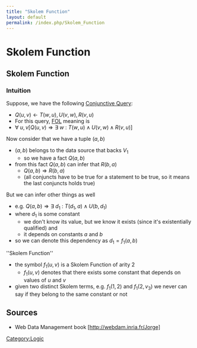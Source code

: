 ```yaml
---
title: "Skolem Function"
layout: default
permalink: /index.php/Skolem_Function
---
```


# Skolem Function

## Skolem Function
### Intuition
Suppose, we have the following [Conjunctive Query](Conjunctive_Query):
- $Q(u,v) \leftarrow T(w,u), U(v,w), R(v,u)$
- For this query, [FOL](First_Order_Logic) meaning is 
- $\forall \ u, v \Big[ Q(u, v) \Rightarrow \exists \ w \ : \ T(w, u) \land U(v, w) \land R(v, u)  \Big]$

Now consider that we have a tuple $(a, b)$ 
- $(a, b)$ belongs to the data source that backs $V_1$
  - so we have a fact $Q(a, b)$
- from this fact $Q(a, b)$ can infer that $R(b, a)$ 
  - $Q(a, b) \Rightarrow R(b, a)$
  - (all conjuncts have to be true for a statement to be true, so it means the last conjuncts holds true)


But we can infer other things as well
- e.g. $Q(a, b) \Rightarrow \exists \ d_1 \ : \ T(d_1, a) \land U(b, d_1)$ 
- where $d_1$ is some constant
  - we don't know its value, but we know it exists (since it's existentially qualified) and 
  - it depends on constants $a$ and $b$
- so we can denote this dependency as $d_1 = f_1(a, b)$


''Skolem Function''
- the symbol $f_1(u, v)$ is a Skolem Function of arity 2
  - $f_1(u, v)$ denotes that there exists some constant that depends on values of $u$ and $v$
- given two distinct Skolem terms, e.g. $f_1(1, 2)$ and $f_1(2, v_3)$ we never can say if they belong to the same constant or not


## Sources
- Web Data Management book [http://webdam.inria.fr/Jorge]

[Category:Logic](Category_Logic)